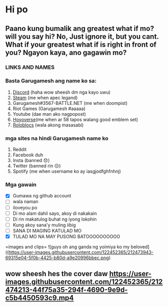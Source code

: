 # Hi po

## Paano kung bumalik ang greatest what if mo? will you say hi? No, Just ignore it, but you cant. What if your greatest what if is right in front of you? Ngayon kaya, ano gagawin mo?

### **LINKS AND NAMES**
### Basta Garugamesh ang name ko sa:
1. 	[Discord](http://discordapp.com/users/715116142774976553) (haha wow sheesh dm nga kayo uwu)
2. [Steam](https://steamcommunity.com/profiles/76561199176010233/) (me when apec legand)
3. Garugamesh#3567-BATTLE.NET (me when doompist)
4. Riot Games (Garugamesh #aaaaa)
5. Youtube (dae man ako nagpopost)
6. [Hoyoverse](https://www.hoyolab.com/accountCenter/postList?id=131028942)(me when ar 58 tapos walang good emblem set)
7. [Roloblocs](https://www.roblox.com/users/2724248719/profile) (wala akong masasabi)

### mga sites na hindi Garugamesh name ko
1. Reddit 
2. Facebook duh
3. Insta (banned 😞)
4. Twitter (banned rin 😔)
5. Spotify (me when username ko ay iasgjodfghfnhnj)

### Mga gawain
- [x] Gumawa ng github account
- [ ] wala naman
- [ ] iloveyou po
- [ ] Di mo alam dahil sayo, akoy di nakakain
- [ ] Di rin makatulog buhat ng iyong lokohin
- [ ] Kung akoy sana'y muling iibig 
- [ ] SANA DI MAGING KATULAD MO
- [x] TULAD MO NA MAY PUSONG BATOOOOOOOOOO

=images and clips=
![guys oh ang ganda ng yoimiya ko my beloved]((https://user-images.githubusercontent.com/122452365/212473943-69315e04-5f0b-4425-b80d-a9e20996bbec.png)

wow sheesh hes the cover daw
https://user-images.githubusercontent.com/122452365/212474213-44f75a35-294f-4690-9e9d-c5b4450593c9.mp4
---

